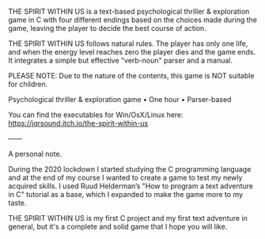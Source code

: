 THE SPIRIT WITHIN US is a text-based psychological thriller & exploration game in C with four different endings based on the choices made during the game, leaving the player to decide the best course of action.

THE SPIRIT WITHIN US follows natural rules. The player has only one life, and when the energy level reaches zero the player dies and the game ends.
It integrates a simple but effective "verb-noun" parser and a manual.

PLEASE NOTE: Due to the nature of the contents, this game is NOT suitable for children.

Psychological thriller & exploration game • One hour • Parser-based

You can find the executables for Win/OsX/Linux here: https://jqrsound.itch.io/the-spirit-within-us

——

A personal note.

During the 2020 lockdown I started studying the C programming language and at the end of my course I wanted to create a game to test my newly acquired skills.
I used Ruud Helderman’s "How to program a text adventure in C" tutorial as a base, which I expanded to make the game more to my taste.

THE SPIRIT WITHIN US is my first C project and my first text adventure in general, but it's a complete and solid game that I hope you will like.
